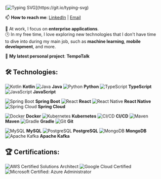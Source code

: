 [![Typing SVG](https://readme-typing-svg.herokuapp.com?font=Fira+Code&letterSpacing=0.1rem&duration=2500&pause=500&color=0ACD0B&width=600&lines=Hi%2C+I'm+Vladimir!;Thanks+for+visiting+my+profile!)](https://git.io/typing-svg)

📫 **How to reach me**: [LinkedIn](https://www.linkedin.com/in/v-perfilev/) | [Email](mailto:persoff68@gmail.com)

💼 At work, I focus on **enterprise applications**.  
🕒 In my free time, I love exploring new technologies that I don't have time to dive into during my main job, such as **machine learning**, **mobile development**, and more.

🚀 **My latest personal project**: **TempoTalk**

## 🛠️ Technologies:

![Kotlin](https://img.shields.io/badge/Kotlin-1.9.0-blue) **Kotlin**
![Java](https://img.shields.io/badge/Java-21-orange) **Java**
![Python](https://img.shields.io/badge/Python-3.11-blue) **Python**
![TypeScript](https://img.shields.io/badge/TypeScript-5.0-blue) **TypeScript**
![JavaScript](https://img.shields.io/badge/JavaScript-ES2022-yellow) **JavaScript**

![Spring Boot](https://img.shields.io/badge/Spring%20Boot-3.0.0-green) **Spring Boot**
![React](https://img.shields.io/badge/React-18-blue) **React**
![React Native](https://img.shields.io/badge/React%20Native-0.72-blue) **React Native**
![Spring Cloud](https://img.shields.io/badge/Spring%20Cloud-2022.0.0-green) **Spring Cloud**

![Docker](https://img.shields.io/badge/Docker-24.0-blue) **Docker**
![Kubernetes](https://img.shields.io/badge/Kubernetes-1.25-blue) **Kubernetes**
![CI/CD](https://img.shields.io/badge/CI%2FCD-GitHub_Actions-blue) **CI/CD**
![Maven](https://img.shields.io/badge/Maven-3.9.0-blue) **Maven**
![Gradle](https://img.shields.io/badge/Gradle-8.0-blue) **Gradle**
![Git](https://img.shields.io/badge/Git-2.40-blue) **Git**

![MySQL](https://img.shields.io/badge/MySQL-8.0.33-blue) **MySQL**
![PostgreSQL](https://img.shields.io/badge/PostgreSQL-15-blue) **PostgreSQL**
![MongoDB](https://img.shields.io/badge/MongoDB-6.0-green) **MongoDB**
![Apache Kafka](https://img.shields.io/badge/Apache%20Kafka-3.0.0-red) **Apache Kafka**

## 🏆 Certifications:

![AWS Certified Solutions Architect](https://img.shields.io/badge/AWS-Solutions_Architect-blue)
![Google Cloud Certified](https://img.shields.io/badge/GCP-Associate_Cloud_Engineer-blue)
![Microsoft Certified: Azure Administrator](https://img.shields.io/badge/Azure-Administrator-0078D4)

<!-- 

## Hi there 👋

**v-perfilev/v-perfilev** is a ✨ _special_ ✨ repository because its `README.md` (this file) appears on your GitHub profile.

Here are some ideas to get you started:

- 🔭 I’m currently working on ...
- 🌱 I’m currently learning ...
- 👯 I’m looking to collaborate on ...
- 🤔 I’m looking for help with ...
- 💬 Ask me about ...
- 📫 How to reach me: ...
- 😄 Pronouns: ...
- ⚡ Fun fact: ...
-->
